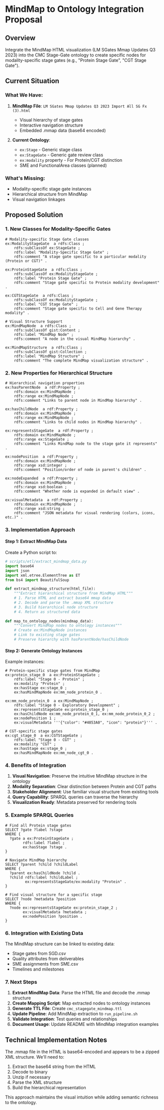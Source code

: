 # MindMap to Ontology Integration Proposal

## Overview
Integrate the MindMap HTML visualization (LM SGates Mmap Updates Q3 2023) into the CMC Stage-Gate ontology to create specific nodes for modality-specific stage gates (e.g., "Protein Stage Gate", "CGT Stage Gate").

## Current Situation

### What We Have:
1. **MindMap File**: `LM SGates Mmap Updates Q3 2023 Import All SG Fx (3).html`
   - Visual hierarchy of stage gates
   - Interactive navigation structure
   - Embedded .mmap data (base64 encoded)

2. **Current Ontology**:
   - `ex:Stage` - Generic stage class
   - `ex:StageGate` - Generic gate review class
   - `ex:modality` property - For Protein/CGT distinction
   - SME and FunctionalArea classes (planned)

### What's Missing:
- Modality-specific stage gate instances
- Hierarchical structure from MindMap
- Visual navigation linkages

## Proposed Solution

### 1. New Classes for Modality-Specific Gates

```turtle
# Modality-specific Stage Gate classes
ex:ModalityStageGate  a rdfs:Class ;
    rdfs:subClassOf ex:StageGate ;
    rdfs:label "Modality-Specific Stage Gate" ;
    rdfs:comment "A stage gate specific to a particular modality (Protein or CGT)" .

ex:ProteinStageGate  a rdfs:Class ;
    rdfs:subClassOf ex:ModalityStageGate ;
    rdfs:label "Protein Stage Gate" ;
    rdfs:comment "Stage gate specific to Protein modality development" .

ex:CGTStageGate  a rdfs:Class ;
    rdfs:subClassOf ex:ModalityStageGate ;
    rdfs:label "CGT Stage Gate" ;
    rdfs:comment "Stage gate specific to Cell and Gene Therapy modality" .

# Visual Structure Support
ex:MindMapNode  a rdfs:Class ;
    rdfs:subClassOf gist:Content ;
    rdfs:label "MindMap Node" ;
    rdfs:comment "A node in the visual MindMap hierarchy" .

ex:MindMapStructure  a rdfs:Class ;
    rdfs:subClassOf gist:Collection ;
    rdfs:label "MindMap Structure" ;
    rdfs:comment "The complete MindMap visualization structure" .
```

### 2. New Properties for Hierarchical Structure

```turtle
# Hierarchical navigation properties
ex:hasParentNode  a rdf:Property ;
    rdfs:domain ex:MindMapNode ;
    rdfs:range ex:MindMapNode ;
    rdfs:comment "Links to parent node in MindMap hierarchy" .

ex:hasChildNode  a rdf:Property ;
    rdfs:domain ex:MindMapNode ;
    rdfs:range ex:MindMapNode ;
    rdfs:comment "Links to child nodes in MindMap hierarchy" .

ex:representsStageGate  a rdf:Property ;
    rdfs:domain ex:MindMapNode ;
    rdfs:range ex:StageGate ;
    rdfs:comment "Links MindMap node to the stage gate it represents" .

ex:nodePosition  a rdf:Property ;
    rdfs:domain ex:MindMapNode ;
    rdfs:range xsd:integer ;
    rdfs:comment "Position/order of node in parent's children" .

ex:nodeExpanded  a rdf:Property ;
    rdfs:domain ex:MindMapNode ;
    rdfs:range xsd:boolean ;
    rdfs:comment "Whether node is expanded in default view" .

ex:visualMetadata  a rdf:Property ;
    rdfs:domain ex:MindMapNode ;
    rdfs:range xsd:string ;
    rdfs:comment "JSON metadata for visual rendering (colors, icons, etc.)" .
```

### 3. Implementation Approach

#### Step 1: Extract MindMap Data
Create a Python script to:
```python
# scripts/etl/extract_mindmap_data.py
import base64
import json
import xml.etree.ElementTree as ET
from bs4 import BeautifulSoup

def extract_mindmap_structure(html_file):
    """Extract hierarchical structure from MindMap HTML"""
    # 1. Parse HTML and extract base64 mmap data
    # 2. Decode and parse the .mmap XML structure
    # 3. Build hierarchical node structure
    # 4. Return as structured data
    
def map_to_ontology_nodes(mindmap_data):
    """Convert MindMap nodes to ontology instances"""
    # Create ex:MindMapNode instances
    # Link to existing stage gates
    # Preserve hierarchy with hasParentNode/hasChildNode
```

#### Step 2: Generate Ontology Instances

Example instances:
```turtle
# Protein-specific stage gates from MindMap
ex:protein_stage_0  a ex:ProteinStageGate ;
    rdfs:label "Stage 0 - Protein" ;
    ex:modality "Protein" ;
    ex:hasStage ex:stage_0 ;
    ex:hasMindMapNode ex:mm_node_protein_0 .

ex:mm_node_protein_0  a ex:MindMapNode ;
    rdfs:label "Stage 0 - Exploratory Development" ;
    ex:representsStageGate ex:protein_stage_0 ;
    ex:hasChildNode ex:mm_node_protein_0_1, ex:mm_node_protein_0_2 ;
    ex:nodePosition 1 ;
    ex:visualMetadata '''{"color": "#4053A0", "icon": "protein"}''' .

# CGT-specific stage gates
ex:cgt_stage_0  a ex:CGTStageGate ;
    rdfs:label "Stage 0 - CGT" ;
    ex:modality "CGT" ;
    ex:hasStage ex:stage_0 ;
    ex:hasMindMapNode ex:mm_node_cgt_0 .
```

### 4. Benefits of Integration

1. **Visual Navigation**: Preserve the intuitive MindMap structure in the ontology
2. **Modality Separation**: Clear distinction between Protein and CGT paths
3. **Stakeholder Alignment**: Use familiar visual structure from existing tools
4. **Query Capability**: SPARQL queries can traverse the hierarchy
5. **Visualization Ready**: Metadata preserved for rendering tools

### 5. Example SPARQL Queries

```sparql
# Find all Protein stage gates
SELECT ?gate ?label ?stage
WHERE {
  ?gate a ex:ProteinStageGate ;
        rdfs:label ?label ;
        ex:hasStage ?stage .
}

# Navigate MindMap hierarchy
SELECT ?parent ?child ?childLabel
WHERE {
  ?parent ex:hasChildNode ?child .
  ?child rdfs:label ?childLabel ;
         ex:representsStageGate/ex:modality "Protein" .
}

# Find visual structure for a specific stage
SELECT ?node ?metadata ?position
WHERE {
  ?node ex:representsStageGate ex:protein_stage_2 ;
        ex:visualMetadata ?metadata ;
        ex:nodePosition ?position .
}
```

### 6. Integration with Existing Data

The MindMap structure can be linked to existing data:
- Stage gates from SGD.csv
- Quality attributes from deliverables
- SME assignments from SME.csv
- Timelines and milestones

### 7. Next Steps

1. **Extract MindMap Data**: Parse the HTML file and decode the .mmap structure
2. **Create Mapping Script**: Map extracted nodes to ontology instances
3. **Generate TTL File**: Create `cmc_stagegate_mindmap.ttl`
4. **Update Pipeline**: Add MindMap extraction to `run_pipeline.sh`
5. **Validate Integration**: Test queries and relationships
6. **Document Usage**: Update README with MindMap integration examples

## Technical Implementation Notes

The .mmap file in the HTML is base64-encoded and appears to be a zipped XML structure. We'll need to:
1. Extract the base64 string from the HTML
2. Decode to binary
3. Unzip if necessary
4. Parse the XML structure
5. Build the hierarchical representation

This approach maintains the visual intuition while adding semantic richness to the ontology.
